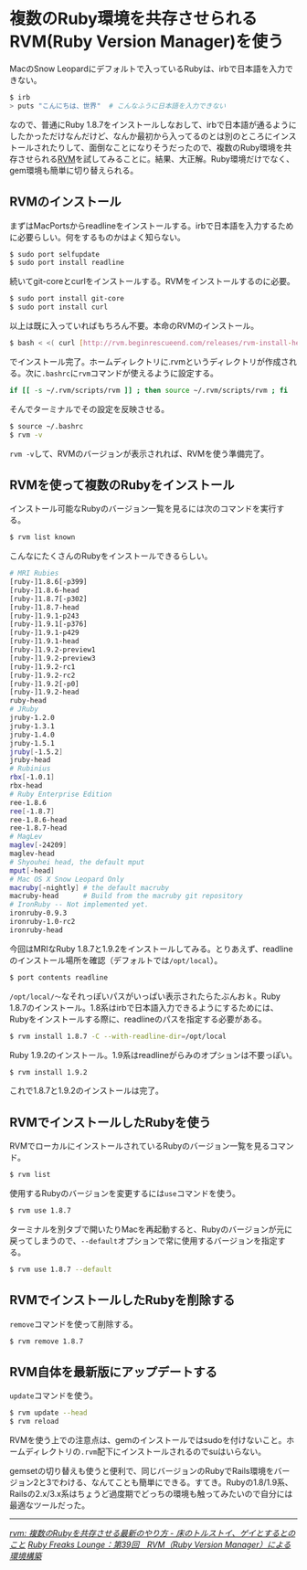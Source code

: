 # <span>複数のRuby環境を共存させられる</span><span>RVM(Ruby Version Manager)を使う</span>

MacのSnow Leopardにデフォルトで入っているRubyは、irbで日本語を入力できない。

~~~ sh
$ irb
> puts "こんにちは、世界"  # こんなふうに日本語を入力できない
~~~

なので、普通にRuby 1.8.7をインストールしなおして、irbで日本語が通るようにしたかっただけなんだけど、なんか最初から入ってるのとは別のところにインストールされたりして、面倒なことになりそうだったので、複数のRuby環境を共存させられる[RVM](http://rvm.beginrescueend.com/)を試してみることに。結果、大正解。Ruby環境だけでなく、gem環境も簡単に切り替えられる。

<!-- READMORE -->


## RVMのインストール

まずはMacPortsからreadlineをインストールする。irbで日本語を入力するために必要らしい。何をするものかはよく知らない。

~~~ sh
$ sudo port selfupdate
$ sudo port install readline
~~~

続いてgit-coreとcurlをインストールする。RVMをインストールするのに必要。

~~~ sh
$ sudo port install git-core
$ sudo port install curl
~~~

以上は既に入っていればもちろん不要。本命のRVMのインストール。

~~~ sh
$ bash < <( curl [http://rvm.beginrescueend.com/releases/rvm-install-head](http://rvm.beginrescueend.com/releases/rvm-install-head) )
~~~

でインストール完了。ホームディレクトリに.rvmというディレクトリが作成される。次に`.bashrc`に`rvm`コマンドが使えるように設定する。

~~~ sh
if [[ -s ~/.rvm/scripts/rvm ]] ; then source ~/.rvm/scripts/rvm ; fi
~~~

そんでターミナルでその設定を反映させる。

~~~ sh
$ source ~/.bashrc
$ rvm -v
~~~

`rvm -v`して、RVMのバージョンが表示されれば、RVMを使う準備完了。


## RVMを使って複数のRubyをインストール

インストール可能なRubyのバージョン一覧を見るには次のコマンドを実行する。

~~~ sh
$ rvm list known
~~~

こんなにたくさんのRubyをインストールできるらしい。

~~~ sh
# MRI Rubies
[ruby-]1.8.6[-p399]
[ruby-]1.8.6-head
[ruby-]1.8.7[-p302]
[ruby-]1.8.7-head
[ruby-]1.9.1-p243
[ruby-]1.9.1[-p376]
[ruby-]1.9.1-p429
[ruby-]1.9.1-head
[ruby-]1.9.2-preview1
[ruby-]1.9.2-preview3
[ruby-]1.9.2-rc1
[ruby-]1.9.2-rc2
[ruby-]1.9.2[-p0]
[ruby-]1.9.2-head
ruby-head
# JRuby
jruby-1.2.0
jruby-1.3.1
jruby-1.4.0
jruby-1.5.1
jruby[-1.5.2]
jruby-head
# Rubinius
rbx[-1.0.1]
rbx-head
# Ruby Enterprise Edition
ree-1.8.6
ree[-1.8.7]
ree-1.8.6-head
ree-1.8.7-head
# MagLev
maglev[-24209]
maglev-head
# Shyouhei head, the default mput
mput[-head]
# Mac OS X Snow Leopard Only
macruby[-nightly] # the default macruby
macruby-head      # Build from the macruby git repository
# IronRuby -- Not implemented yet.
ironruby-0.9.3
ironruby-1.0-rc2
ironruby-head
~~~

今回はMRIなRuby 1.8.7と1.9.2をインストールしてみる。とりあえず、readlineのインストール場所を確認（デフォルトでは`/opt/local`）。

~~~ sh
$ port contents readline
~~~

`/opt/local/～`なそれっぽいパスがいっぱい表示されたらたぶんおｋ。Ruby 1.8.7のインストール。1.8系はirbで日本語入力できるようにするためには、Rubyをインストールする際に、readlineのパスを指定する必要がある。

~~~ sh
$ rvm install 1.8.7 -C --with-readline-dir=/opt/local
~~~

Ruby 1.9.2のインストール。1.9系はreadlineがらみのオプションは不要っぽい。

~~~ sh
$ rvm install 1.9.2
~~~

これで1.8.7と1.9.2のインストールは完了。


## RVMでインストールしたRubyを使う

RVMでローカルにインストールされているRubyのバージョン一覧を見るコマンド。

~~~ sh
$ rvm list
~~~

使用するRubyのバージョンを変更するには`use`コマンドを使う。

~~~ sh
$ rvm use 1.8.7
~~~

ターミナルを別タブで開いたりMacを再起動すると、Rubyのバージョンが元に戻ってしまうので、`--default`オプションで常に使用するバージョンを指定する。

~~~ sh
$ rvm use 1.8.7 --default
~~~


## RVMでインストールしたRubyを削除する

`remove`コマンドを使って削除する。

~~~ sh
$ rvm remove 1.8.7
~~~


## RVM自体を最新版にアップデートする

`update`コマンドを使う。

~~~ sh
$ rvm update --head
$ rvm reload
~~~

RVMを使う上での注意点は、gemのインストールではsudoを付けないこと。ホームディレクトリの`.rvm`配下にインストールされるのでsuはいらない。

gemsetの切り替えも使うと便利で、同じバージョンのRubyでRails環境をバージョン2と3でわける、なんてことも簡単にできる。すてき。Rubyの1.8/1.9系、Railsの2.x/3.x系はちょうど過度期でどっちの環境も触ってみたいので自分には最適なツールだった。

* * *

<cite>[rvm: 複数のRubyを共存させる最新のやり方 - 床のトルストイ、ゲイとするとのこと](http://d.hatena.ne.jp/mirakui/20100502/1272849327)</cite>
<cite>[Ruby Freaks Lounge：第39回　RVM（Ruby Version Manager）による環境構築](http://gihyo.jp/dev/serial/01/ruby/0039)</cite>
